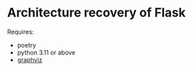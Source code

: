 # Architecture recovery of Flask

Requires:
- poetry
- python 3.11 or above
- [graphviz](https://pygraphviz.github.io/documentation/stable/install.html)